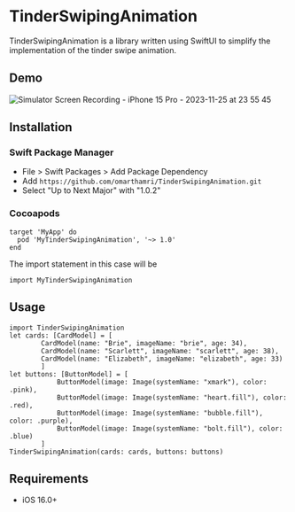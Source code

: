 # TinderSwipingAnimation
TinderSwipingAnimation is a library written using SwiftUI to simplify the implementation of the tinder swipe animation.
## Demo
![Simulator Screen Recording - iPhone 15 Pro - 2023-11-25 at 23 55 45](https://github.com/omarthamri/TinderSwipingAnimation/assets/39087448/e9d46a1d-f2a1-489b-98df-51b509d02adf)
## Installation
### Swift Package Manager
* File > Swift Packages > Add Package Dependency
* Add ```https://github.com/omarthamri/TinderSwipingAnimation.git```
* Select "Up to Next Major" with "1.0.2"
### Cocoapods
```
target 'MyApp' do
  pod 'MyTinderSwipingAnimation', '~> 1.0'
end
```
The import statement in this case will be
```
import MyTinderSwipingAnimation
```
## Usage
```
import TinderSwipingAnimation
let cards: [CardModel] = [
        CardModel(name: "Brie", imageName: "brie", age: 34),
        CardModel(name: "Scarlett", imageName: "scarlett", age: 38),
        CardModel(name: "Elizabeth", imageName: "elizabeth", age: 33)
        ]
let buttons: [ButtonModel] = [
            ButtonModel(image: Image(systemName: "xmark"), color: .pink),
            ButtonModel(image: Image(systemName: "heart.fill"), color: .red),
            ButtonModel(image: Image(systemName: "bubble.fill"), color: .purple),
            ButtonModel(image: Image(systemName: "bolt.fill"), color: .blue)
        ]
TinderSwipingAnimation(cards: cards, buttons: buttons)
```
## Requirements
* iOS 16.0+
